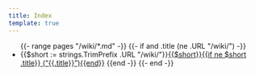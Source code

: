 ```yaml
---
title: Index
template: true
---
```


<div id="wikiindex">

<ul>
{{- range pages "/wiki/*.md" -}}
{{- if and .title (ne .URL "/wiki/") -}}
<li class="wikititle">{{$short := strings.TrimPrefix .URL "/wiki/"}}<a href="{{.URL}}">{{$short}}{{if ne $short .title}} (“{{.title}}”){{end}}</a>
{{end -}}
{{- end -}}
</ul>

</div>
